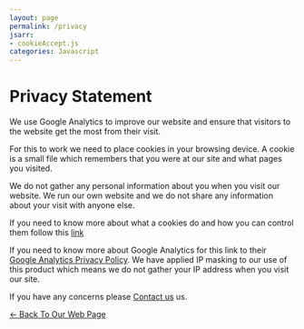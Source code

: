 ```yaml
---
layout: page
permalink: /privacy
jsarr:
- cookieAccept.js
categories: Javascript
---
```



# Privacy Statement

We use Google Analytics to improve our website and ensure that visitors to the website get the most from their visit.

For this to work we need to place cookies in your browsing device. A cookie is a small file which remembers that you were at our site and what pages you visited.

We do not gather any personal information about you when you visit our website. We run our own website and we do not share any information about your visit with anyone else.

If you need to know more about what a cookies do and how you can control them follow this [link](https://www.aboutcookies.org/cookie-faq/)

If you need to know more about Google Analytics for this link to their [Google Analytics Privacy Policy](https://support.google.com/analytics/answer/6004245?hl=en). We have applied IP masking to our use of this product which means we do not gather your IP address when you visit our site.

If you have any concerns please [Contact us](../contact/) us.


[<- Back To Our Web Page](../.)
